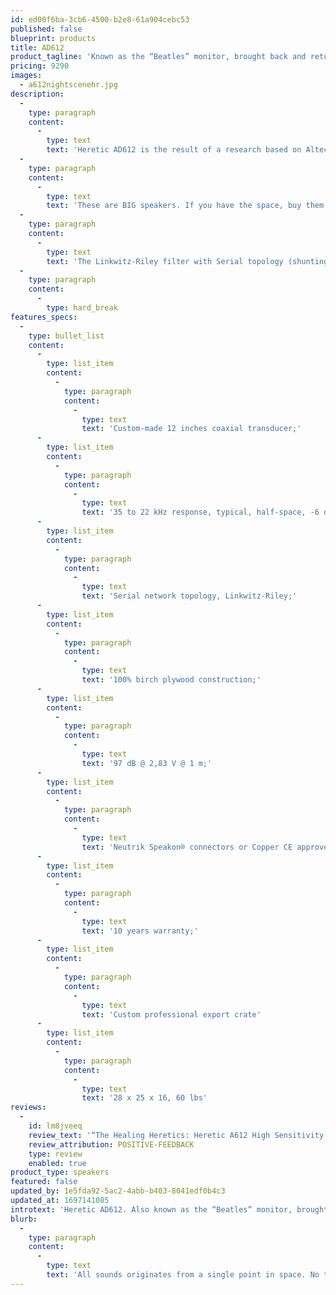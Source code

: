```yaml
---
id: ed00f6ba-3cb6-4500-b2e8-61a904cebc53
published: false
blueprint: products
title: AD612
product_tagline: 'Known as the “Beatles” monitor, brought back and retuned for 21st Century music'
pricing: 9290
images:
  - a612nightscenehr.jpg
description:
  -
    type: paragraph
    content:
      -
        type: text
        text: 'Heretic AD612 is the result of a research based on Altec 612 Utility cabinet. We discovered some aspects that could be re-engineered for contemporary extended bandwidth material, and it is positively jaw dropping.'
  -
    type: paragraph
    content:
      -
        type: text
        text: 'These are BIG speakers. If you have the space, buy them. If you do not have the space, get the AD614, same transducers. If you do have the space, AD612 air volume will bring almost an octave more in bandwidth, all with complete ease with incredible power. The membrane will not move. You will never need more, this is my promise.'
  -
    type: paragraph
    content:
      -
        type: text
        text: 'The Linkwitz-Riley filter with Serial topology (shunting all passive devices) is uniquely tailored to the transducer.'
  -
    type: paragraph
    content:
      -
        type: hard_break
features_specs:
  -
    type: bullet_list
    content:
      -
        type: list_item
        content:
          -
            type: paragraph
            content:
              -
                type: text
                text: 'Custom-made 12 inches coaxial transducer;'
      -
        type: list_item
        content:
          -
            type: paragraph
            content:
              -
                type: text
                text: '35 to 22 kHz response, typical, half-space, -6 dB;'
      -
        type: list_item
        content:
          -
            type: paragraph
            content:
              -
                type: text
                text: 'Serial network topology, Linkwitz-Riley;'
      -
        type: list_item
        content:
          -
            type: paragraph
            content:
              -
                type: text
                text: '100% birch plywood construction;'
      -
        type: list_item
        content:
          -
            type: paragraph
            content:
              -
                type: text
                text: '97 dB @ 2,83 V @ 1 m;'
      -
        type: list_item
        content:
          -
            type: paragraph
            content:
              -
                type: text
                text: 'Neutrik Speakon® connectors or Copper CE approved binding posts;'
      -
        type: list_item
        content:
          -
            type: paragraph
            content:
              -
                type: text
                text: '10 years warranty;'
      -
        type: list_item
        content:
          -
            type: paragraph
            content:
              -
                type: text
                text: 'Custom professional export crate'
      -
        type: list_item
        content:
          -
            type: paragraph
            content:
              -
                type: text
                text: '28 x 25 x 16, 60 lbs'
reviews:
  -
    id: lm8jveeq
    review_text: '“The Healing Heretics: Heretic A612 High Sensitivity Loudspeakers soothe these bleeding ears with their warm and intimate sound”'
    review_attribution: POSITIVE-FEEDBACK
    type: review
    enabled: true
product_type: speakers
featured: false
updated_by: 1e5fda92-5ac2-4abb-b403-8041edf0b4c3
updated_at: 1697141085
introtext: 'Heretic AD612. Also known as the “Beatles” monitor, brought back and retuned for 21st Century music – tube friendly.'
blurb:
  -
    type: paragraph
    content:
      -
        type: text
        text: 'All sounds originates from a single point in space. No transducers all over the place, yielding fuzzy, phasy music reproduction. Excellent soundstage, precise location of intruments and coherency.'
---
```


